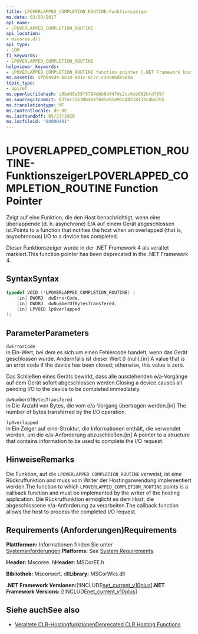 ```yaml
---
title: LPOVERLAPPED_COMPLETION_ROUTINE-Funktionszeiger
ms.date: 03/30/2017
api_name:
- LPOVERLAPPED_COMPLETION_ROUTINE
api_location:
- mscoree.dll
api_type:
- COM
f1_keywords:
- LPOVERLAPPED_COMPLETION_ROUTINE
helpviewer_keywords:
- LPOVERLAPPED_COMPLETION_ROUTINE function pointer [.NET Framework hosting]
ms.assetid: 5fb645d9-b818-401c-8c2c-c30d86de58ba
topic_type:
- apiref
ms.openlocfilehash: c0bdd9e59f5794dbb0d447dc2cc6cb682bfdf09f
ms.sourcegitcommit: 03fec33630b46e78d5e81e91b40518f32c4bd7b5
ms.translationtype: MT
ms.contentlocale: de-DE
ms.lasthandoff: 05/27/2020
ms.locfileid: "84008481"
---
```

# <a name="lpoverlapped_completion_routine-function-pointer"></a><span data-ttu-id="12806-102">LPOVERLAPPED_COMPLETION_ROUTINE-Funktionszeiger</span><span class="sxs-lookup"><span data-stu-id="12806-102">LPOVERLAPPED_COMPLETION_ROUTINE Function Pointer</span></span>
<span data-ttu-id="12806-103">Zeigt auf eine Funktion, die den Host benachrichtigt, wenn eine überlappende (d. h. asynchrone) E/A auf einem Gerät abgeschlossen ist.</span><span class="sxs-lookup"><span data-stu-id="12806-103">Points to a function that notifies the host when an overlapped (that is, asynchronous) I/O to a device has completed.</span></span>  
  
 <span data-ttu-id="12806-104">Dieser Funktionszeiger wurde in der .NET Framework 4 als veraltet markiert.</span><span class="sxs-lookup"><span data-stu-id="12806-104">This function pointer has been deprecated in the .NET Framework 4.</span></span>  
  
## <a name="syntax"></a><span data-ttu-id="12806-105">Syntax</span><span class="sxs-lookup"><span data-stu-id="12806-105">Syntax</span></span>  
  
```cpp  
typedef VOID (*LPOVERLAPPED_COMPLETION_ROUTINE) (  
    [in] DWORD  dwErrorCode,  
    [in] DWORD  dwNumberOfBytesTransfered,  
    [in] LPVOID lpOverlapped  
);  
```  
  
## <a name="parameters"></a><span data-ttu-id="12806-106">Parameter</span><span class="sxs-lookup"><span data-stu-id="12806-106">Parameters</span></span>  
 `dwErrorCode`  
 <span data-ttu-id="12806-107">in Ein-Wert, bei dem es sich um einen Fehlercode handelt, wenn das Gerät geschlossen wurde. Andernfalls ist dieser Wert 0 (null).</span><span class="sxs-lookup"><span data-stu-id="12806-107">[in] A value that is an error code if the device has been closed; otherwise, this value is zero.</span></span>  
  
 <span data-ttu-id="12806-108">Das Schließen eines Geräts bewirkt, dass alle ausstehenden e/a-Vorgänge auf dem Gerät sofort abgeschlossen werden.</span><span class="sxs-lookup"><span data-stu-id="12806-108">Closing a device causes all pending I/O to the device to be completed immediately.</span></span>  
  
 `dwNumberOfBytesTransfered`  
 <span data-ttu-id="12806-109">in Die Anzahl von Bytes, die vom e/a-Vorgang übertragen werden.</span><span class="sxs-lookup"><span data-stu-id="12806-109">[in] The number of bytes transferred by the I/O operation.</span></span>  
  
 `lpOverlapped`  
 <span data-ttu-id="12806-110">in Ein Zeiger auf eine-Struktur, die Informationen enthält, die verwendet werden, um die e/a-Anforderung abzuschließen.</span><span class="sxs-lookup"><span data-stu-id="12806-110">[in] A pointer to a structure that contains information to be used to complete the I/O request.</span></span>  
  
## <a name="remarks"></a><span data-ttu-id="12806-111">Hinweise</span><span class="sxs-lookup"><span data-stu-id="12806-111">Remarks</span></span>  
 <span data-ttu-id="12806-112">Die Funktion, auf die `LPOVERLAPPED_COMPLETION_ROUTINE` verweist, ist eine Rückruffunktion und muss vom Writer der Hostinganwendung implementiert werden.</span><span class="sxs-lookup"><span data-stu-id="12806-112">The function to which `LPOVERLAPPED_COMPLETION_ROUTINE` points is a callback function and must be implemented by the writer of the hosting application.</span></span> <span data-ttu-id="12806-113">Die Rückruffunktion ermöglicht es dem Host, die abgeschlossene e/a-Anforderung zu verarbeiten.</span><span class="sxs-lookup"><span data-stu-id="12806-113">The callback function allows the host to process the completed I/O request.</span></span>  
  
## <a name="requirements"></a><span data-ttu-id="12806-114">Requirements (Anforderungen)</span><span class="sxs-lookup"><span data-stu-id="12806-114">Requirements</span></span>  
 <span data-ttu-id="12806-115">**Plattformen:** Informationen finden Sie unter [Systemanforderungen](../../get-started/system-requirements.md).</span><span class="sxs-lookup"><span data-stu-id="12806-115">**Platforms:** See [System Requirements](../../get-started/system-requirements.md).</span></span>  
  
 <span data-ttu-id="12806-116">**Header:** Mscoree. h</span><span class="sxs-lookup"><span data-stu-id="12806-116">**Header:** MSCorEE.h</span></span>  
  
 <span data-ttu-id="12806-117">**Bibliothek:** Mscorwert. dll</span><span class="sxs-lookup"><span data-stu-id="12806-117">**Library:** MSCorWks.dll</span></span>  
  
 <span data-ttu-id="12806-118">**.NET Framework Versionen:**[!INCLUDE[net_current_v10plus](../../../../includes/net-current-v10plus-md.md)]</span><span class="sxs-lookup"><span data-stu-id="12806-118">**.NET Framework Versions:** [!INCLUDE[net_current_v10plus](../../../../includes/net-current-v10plus-md.md)]</span></span>  
  
## <a name="see-also"></a><span data-ttu-id="12806-119">Siehe auch</span><span class="sxs-lookup"><span data-stu-id="12806-119">See also</span></span>

- [<span data-ttu-id="12806-120">Veraltete CLR-Hostingfunktionen</span><span class="sxs-lookup"><span data-stu-id="12806-120">Deprecated CLR Hosting Functions</span></span>](deprecated-clr-hosting-functions.md)
